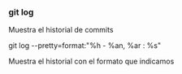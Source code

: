 ### git log
Muestra el historial de commits

git log --pretty=format:"%h - %an, %ar : %s"

Muestra el historial con el formato que indicamos